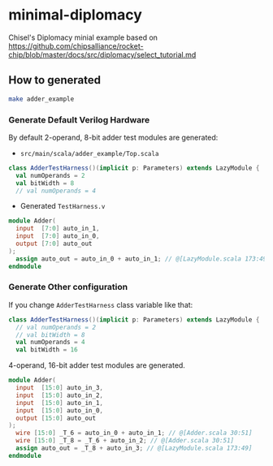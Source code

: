 # minimal-diplomacy

Chisel's Diplomacy minial example based on https://github.com/chipsalliance/rocket-chip/blob/master/docs/src/diplomacy/select_tutorial.md


## How to generated

```sh
make adder_example
```

### Generate Default Verilog Hardware

By default 2-operand, 8-bit adder test modules are generated:

- `src/main/scala/adder_example/Top.scala`

```scala
class AdderTestHarness()(implicit p: Parameters) extends LazyModule {
  val numOperands = 2
  val bitWidth = 8
  // val numOperands = 4
```

- Generated `TestHarness.v`

```verilog
module Adder(
  input  [7:0] auto_in_1,
  input  [7:0] auto_in_0,
  output [7:0] auto_out
);
  assign auto_out = auto_in_0 + auto_in_1; // @[LazyModule.scala 173:49]
endmodule
```

### Generate Other configuration

If you change `AdderTestHarness` class variable like that:

```scala
class AdderTestHarness()(implicit p: Parameters) extends LazyModule {
  // val numOperands = 2
  // val bitWidth = 8
  val numOperands = 4
  val bitWidth = 16
```

4-operand, 16-bit adder test modules are generated.

```verilog
module Adder(
  input  [15:0] auto_in_3,
  input  [15:0] auto_in_2,
  input  [15:0] auto_in_1,
  input  [15:0] auto_in_0,
  output [15:0] auto_out
);
  wire [15:0] _T_6 = auto_in_0 + auto_in_1; // @[Adder.scala 30:51]
  wire [15:0] _T_8 = _T_6 + auto_in_2; // @[Adder.scala 30:51]
  assign auto_out = _T_8 + auto_in_3; // @[LazyModule.scala 173:49]
endmodule
```
